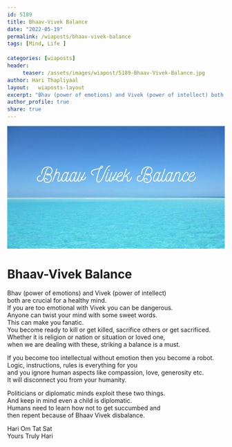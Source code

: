 ```yaml
---
id: 5189 
title: Bhaav-Vivek Balance
date: "2022-05-19"
permalink: /wiaposts/bhaav-vivek-balance
tags: [Mind, Life ]    

categories: [wiaposts] 
header:
     teaser: /assets/images/wiapost/5189-Bhaav-Vivek-Balance.jpg
author: Hari Thapliyaal 
layout:   wiaposts-layout
excerpt: "Bhav (power of emotions) and Vivek (power of intellect) both are crucial for a healthy mind. If you are too emotional with Vivek you can be dangerous. Anyone can twist your mind with some sweet words. This can make you"
author_profile: true 
share: true 
---
```

![Bhaav-Vivek Balance](/assets/images/wiapost/5189-Bhaav-Vivek-Balance.jpg)    
   
# Bhaav-Vivek Balance   
          
Bhav (power of emotions) and Vivek (power of intellect)     
both are crucial for a healthy mind.     
If you are too emotional with Vivek you can be dangerous.     
Anyone can twist your mind with some sweet words.     
This can make you fanatic.     
You become ready to kill or get killed, sacrifice others or get sacrificed.     
Whether it is religion or nation or situation or loved one,    
when we are dealing with these, striking a balance is a must.     
    
If you become too intellectual without emotion then you become a robot.     
Logic, instructions, rules is everything for you     
and you ignore human aspects like compassion, love, generosity etc.     
It will disconnect you from your humanity.    
     
Politicians or diplomatic minds exploit these two things.     
And keep in mind even a child is diplomatic.     
Humans need to learn how not to get succumbed and     
then repent because of Bhaav Vivek disbalance.     
    
Hari Om Tat Sat     
Yours Truly Hari    
